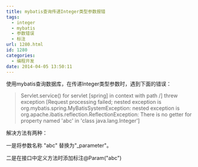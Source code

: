 ```yaml
---
title: mybatis查询传递Integer类型参数报错
tags:
  - integer
  - mybatis
  - 参数错误
  - 标注
url: 1280.html
id: 1280
categories:
  - 编程开发
date: 2014-04-05 13:50:11
---
```


使用mybatis查询数据库，在传递Integer类型参数时，遇到下面的错误：

> Servlet.service() for servlet \[spring\] in context with path /\] threw exception \[Request processing failed; nested exception is org.mybatis.spring.MyBatisSystemException: nested exception is org.apache.ibatis.reflection.ReflectionException: There is no getter for property named 'abc' in 'class java.lang.Integer'\]

解决方法有两种：  

一是将参数名称 "abc" 替换为"_parameter"。  

二是在接口中定义方法时添加标注@Param("abc")